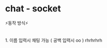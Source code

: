 # chat - socket

⚡️동작 방식⚡️<br><br>


<div style = "display: inline-block;">
1. 이름 입력시 채팅 가능 ( 공백 입력시 oo )




</div>

<div style = "display: inline-block;">
rhrhrhrh
</div>

